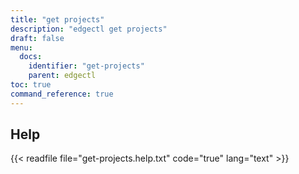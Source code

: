 ```yaml
---
title: "get projects"
description: "edgectl get projects"
draft: false
menu:
  docs:
    identifier: "get-projects"
    parent: edgectl
toc: true
command_reference: true
---
```


## Help

{{< readfile file="get-projects.help.txt" code="true" lang="text" >}}

